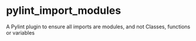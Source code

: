 # pylint_import_modules
A Pylint plugin to ensure all imports are modules, and not Classes, functions or variables
